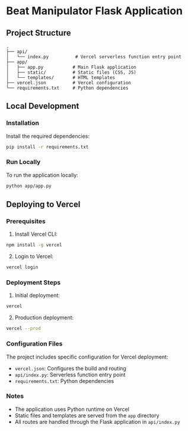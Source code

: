 # Beat Manipulator Flask Application

## Project Structure
```
.
├── api/
│   └── index.py          # Vercel serverless function entry point
├── app/
│   ├── app.py           # Main Flask application
│   ├── static/          # Static files (CSS, JS)
│   └── templates/       # HTML templates
├── vercel.json          # Vercel configuration
└── requirements.txt     # Python dependencies
```

## Local Development

### Installation

Install the required dependencies:

```bash
pip install -r requirements.txt
```

### Run Locally

To run the application locally:

```bash
python app/app.py
```

## Deploying to Vercel

### Prerequisites

1. Install Vercel CLI:
```bash
npm install -g vercel
```

2. Login to Vercel:
```bash
vercel login
```

### Deployment Steps

1. Initial deployment:
```bash
vercel
```

2. Production deployment:
```bash
vercel --prod
```

### Configuration Files

The project includes specific configuration for Vercel deployment:

- `vercel.json`: Configures the build and routing
- `api/index.py`: Serverless function entry point
- `requirements.txt`: Python dependencies

### Notes
- The application uses Python runtime on Vercel
- Static files and templates are served from the `app` directory
- All routes are handled through the Flask application in `api/index.py`
